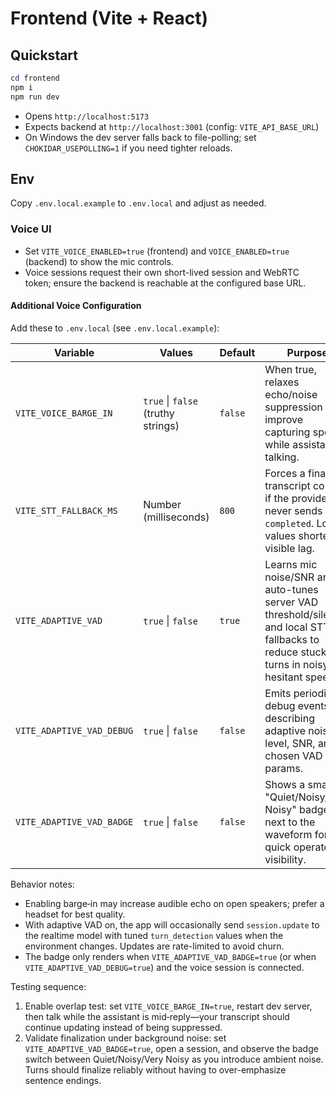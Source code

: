 # Frontend (Vite + React)

## Quickstart

```powershell
cd frontend
npm i
npm run dev
```

- Opens `http://localhost:5173`
- Expects backend at `http://localhost:3001` (config: `VITE_API_BASE_URL`)
- On Windows the dev server falls back to file-polling; set `CHOKIDAR_USEPOLLING=1` if you need tighter reloads.

## Env

Copy `.env.local.example` to `.env.local` and adjust as needed.

### Voice UI

- Set `VITE_VOICE_ENABLED=true` (frontend) and `VOICE_ENABLED=true` (backend) to show the mic controls.
- Voice sessions request their own short-lived session and WebRTC token; ensure the backend is reachable at the configured base URL.

#### Additional Voice Configuration

Add these to `.env.local` (see `.env.local.example`):

| Variable | Values | Default | Purpose |
|----------|--------|---------|---------|
| `VITE_VOICE_BARGE_IN` | `true` \| `false` (truthy strings) | `false` | When true, relaxes echo/noise suppression to improve capturing speech while assistant is talking. |
| `VITE_STT_FALLBACK_MS` | Number (milliseconds) | `800` | Forces a final transcript commit if the provider never sends `completed`. Lower values shorten visible lag. |
| `VITE_ADAPTIVE_VAD` | `true` \| `false` | `true` | Learns mic noise/SNR and auto-tunes server VAD threshold/silence and local STT fallbacks to reduce stuck turns in noisy or hesitant speech. |
| `VITE_ADAPTIVE_VAD_DEBUG` | `true` \| `false` | `false` | Emits periodic debug events describing adaptive noise level, SNR, and chosen VAD params. |
| `VITE_ADAPTIVE_VAD_BADGE` | `true` \| `false` | `false` | Shows a small "Quiet/Noisy/Very Noisy" badge next to the waveform for quick operator visibility. |

Behavior notes:

- Enabling barge‑in may increase audible echo on open speakers; prefer a headset for best quality.
- With adaptive VAD on, the app will occasionally send `session.update` to the realtime model with tuned `turn_detection` values when the environment changes. Updates are rate-limited to avoid churn.
- The badge only renders when `VITE_ADAPTIVE_VAD_BADGE=true` (or when `VITE_ADAPTIVE_VAD_DEBUG=true`) and the voice session is connected.

Testing sequence:

1. Enable overlap test: set `VITE_VOICE_BARGE_IN=true`, restart dev server, then talk while the assistant is mid‑reply—your transcript should continue updating instead of being suppressed.
2. Validate finalization under background noise: set `VITE_ADAPTIVE_VAD_BADGE=true`, open a session, and observe the badge switch between Quiet/Noisy/Very Noisy as you introduce ambient noise. Turns should finalize reliably without having to over-emphasize sentence endings.
